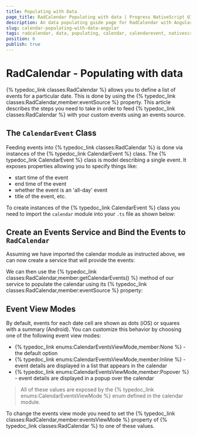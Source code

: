 ```yaml
---
title: Populating with Data
page_title: RadCalendar Populating with data | Progress NativeScript UI Documentation
description: An data populating guide page for RadCalendar with Angular
slug: calendar-populating-with-data-angular
tags: radcalendar, data, populating, calendar, calendarevent, nativescript, professional, ui
position: 6
publish: true
---
```


# RadCalendar - Populating with data
{% typedoc_link classes:RadCalendar %} allows you to define a list of events for a particular date. This is done by using the {% typedoc_link classes:RadCalendar,member:eventSource %} property. This article describes the steps you need to take in order to feed {% typedoc_link classes:RadCalendar %} with your custom events using an events source.

## The `CalendarEvent` Class
Feeding events into {% typedoc_link classes:RadCalendar %} is done via instances of the {% typedoc_link CalendarEvent %} class. The {% typedoc_link CalendarEvent %} class is model describing a single event. It exposes properties allowing you to specify things like:

- start time of the event
- end time of the event
- whether the event is an 'all-day' event
- title of the event, etc.

To create instances of the {% typedoc_link CalendarEvent %} class you need to import the `calendar` module into your `.ts` file as shown below:

<snippet id='angular-calendar-require'/>

## Create an Events Service and Bind the Events to `RadCalendar`
Assuming we have imported the calendar module as instructed above, we can now create a service that will provide the events:

<snippet id='angular-calendar-events-service'/>

We can then use the {% typedoc_link classes:RadCalendar,member:getCalendarEvents() %} method of our service to populate the calendar using its {% typedoc_link classes:RadCalendar,member:eventSource %} property:

<snippet id='angular-calendar-populating-with-data-html' />
<snippet id='angular-calenda-populating-with-data' />

## Event View Modes
By default, events for each date cell are shown as dots (iOS) or squares with a summary (Android). You can customize this behavior by choosing one of the following event view modes:

- {% typedoc_link enums:CalendarEventsViewMode,member:None %} - the default option
- {% typedoc_link enums:CalendarEventsViewMode,member:Inline %} - event details are displayed in a list that appears in the calendar
- {% typedoc_link enums:CalendarEventsViewMode,member:Popover %} - event details are displayed in a popup over the calendar

> All of these values are exposed by the {% typedoc_link enums:CalendarEventsViewMode %} enum defined in the calendar module.

To change the events view mode you need to set the {% typedoc_link classes:RadCalendar,member:eventsViewMode %} property of {% typedoc_link classes:RadCalendar %} to one of these values.
